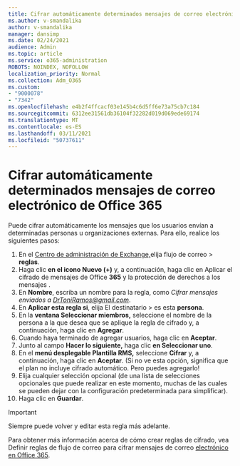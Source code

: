 ```yaml
---
title: Cifrar automáticamente determinados mensajes de correo electrónico de Office 365
ms.author: v-smandalika
author: v-smandalika
manager: dansimp
ms.date: 02/24/2021
audience: Admin
ms.topic: article
ms.service: o365-administration
ROBOTS: NOINDEX, NOFOLLOW
localization_priority: Normal
ms.collection: Adm_O365
ms.custom:
- "9000078"
- "7342"
ms.openlocfilehash: e4b2f4ffcacf03e145b4c6d5ff6e73a75cb7c184
ms.sourcegitcommit: 6312ee31561db36104f32282d019d069ede69174
ms.translationtype: MT
ms.contentlocale: es-ES
ms.lasthandoff: 03/11/2021
ms.locfileid: "50737611"
---
```

# <a name="automatically-encrypt-certain-office-365-email-messages"></a>Cifrar automáticamente determinados mensajes de correo electrónico de Office 365

Puede cifrar automáticamente los mensajes que los usuarios envían a determinadas personas u organizaciones externas. Para ello, realice los siguientes pasos:

1. En el [Centro de administración de Exchange,](https://outlook.office365.com/ecp/)elija flujo de correo > **reglas**. 
2. Haga clic **en el icono Nuevo (+)** y, a continuación, haga clic en Aplicar el cifrado de mensajes de Office **365** y la protección de derechos a los mensajes .
3. En **Nombre**, escriba un nombre para la regla, como *Cifrar mensajes enviados a DrToniRamos@gmail.com*.
4. En **Aplicar esta regla si**, elija El destinatario > es esta **persona**. 
5. En la **ventana Seleccionar miembros,** seleccione el nombre de la persona a la que desea que se aplique la regla de cifrado y, a continuación, haga clic en **Agregar**. 
6. Cuando haya terminado de agregar usuarios, haga clic en **Aceptar**.
7. Junto al campo **Hacer lo siguiente,** haga clic **en Seleccionar uno**. 
8. En el **menú desplegable Plantilla RMS,** seleccione **Cifrar** y, a continuación, haga clic en **Aceptar**. (Si no ve esta opción, significa que el plan no incluye cifrado automático. Pero puedes agregarlo!
9. Elija cualquier selección opcional (de una lista de selecciones opcionales que puede realizar en este momento, muchas de las cuales se pueden dejar con la configuración predeterminada para simplificar).
10. Haga clic en **Guardar**.

> [!IMPORTANT]
> Siempre puede volver y editar esta regla más adelante.

Para obtener más información acerca de cómo crear reglas de cifrado, vea Definir reglas de flujo de correo para cifrar mensajes de correo [electrónico en Office 365](https://docs.microsoft.com/microsoft-365/compliance/define-mail-flow-rules-to-encrypt-email).

